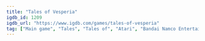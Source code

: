 ```yaml
---
title: "Tales of Vesperia"
igdb_id: 1209
igdb_url: "https://www.igdb.com/games/tales-of-vesperia"
tag: ["Main game", "Tales", "Tales of", "Atari", "Bandai Namco Entertainment", "Namco Tales Studio", "Role-playing (RPG)", "Single player", "Multiplayer", "Third person", "Action", "Open world"]
---
```

